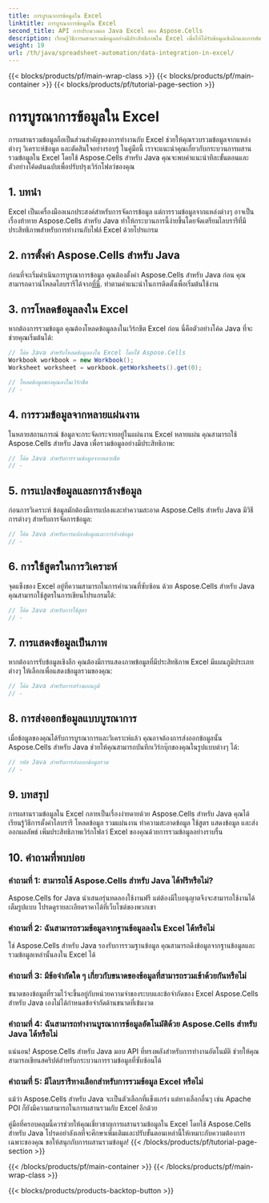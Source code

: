 ```yaml
---
title: การบูรณาการข้อมูลใน Excel
linktitle: การบูรณาการข้อมูลใน Excel
second_title: API การประมวลผล Java Excel ของ Aspose.Cells
description: เรียนรู้วิธีการผสานรวมข้อมูลอย่างมีประสิทธิภาพใน Excel เพื่อให้ได้รับข้อมูลเชิงลึกและการตัดสินใจที่ดีขึ้น คำแนะนำแบบทีละขั้นตอนพร้อมโค้ดต้นฉบับโดยใช้ Aspose.Cells สำหรับ Java
weight: 19
url: /th/java/spreadsheet-automation/data-integration-in-excel/
---
```


{{< blocks/products/pf/main-wrap-class >}}
{{< blocks/products/pf/main-container >}}
{{< blocks/products/pf/tutorial-page-section >}}

# การบูรณาการข้อมูลใน Excel


การผสานรวมข้อมูลถือเป็นส่วนสำคัญของการทำงานกับ Excel ช่วยให้คุณรวบรวมข้อมูลจากแหล่งต่างๆ วิเคราะห์ข้อมูล และตัดสินใจอย่างรอบรู้ ในคู่มือนี้ เราจะแนะนำคุณเกี่ยวกับกระบวนการผสานรวมข้อมูลใน Excel โดยใช้ Aspose.Cells สำหรับ Java คุณจะพบคำแนะนำทีละขั้นตอนและตัวอย่างโค้ดต้นฉบับเพื่อปรับปรุงเวิร์กโฟลว์ของคุณ

## 1. บทนำ

Excel เป็นเครื่องมืออเนกประสงค์สำหรับการจัดการข้อมูล แต่การรวมข้อมูลจากแหล่งต่างๆ อาจเป็นเรื่องท้าทาย Aspose.Cells สำหรับ Java ทำให้กระบวนการนี้ง่ายขึ้นโดยจัดเตรียมไลบรารีที่มีประสิทธิภาพสำหรับการทำงานกับไฟล์ Excel ด้วยโปรแกรม

## 2. การตั้งค่า Aspose.Cells สำหรับ Java

 ก่อนที่จะเริ่มดำเนินการบูรณาการข้อมูล คุณต้องตั้งค่า Aspose.Cells สำหรับ Java ก่อน คุณสามารถดาวน์โหลดไลบรารีได้จาก[ที่นี่](https://releases.aspose.com/cells/java/). ทำตามคำแนะนำในการติดตั้งเพื่อเริ่มต้นใช้งาน

## 3. การโหลดข้อมูลลงใน Excel

หากต้องการรวมข้อมูล คุณต้องโหลดข้อมูลลงในเวิร์กชีต Excel ก่อน นี่คือตัวอย่างโค้ด Java ที่จะช่วยคุณเริ่มต้นได้:

```java
// โค้ด Java สำหรับโหลดข้อมูลลงใน Excel โดยใช้ Aspose.Cells
Workbook workbook = new Workbook();
Worksheet worksheet = workbook.getWorksheets().get(0);

// โหลดข้อมูลของคุณลงในเวิร์กชีต
// -
```

## 4. การรวมข้อมูลจากหลายแผ่นงาน

ในหลายสถานการณ์ ข้อมูลจะกระจัดกระจายอยู่ในแผ่นงาน Excel หลายแผ่น คุณสามารถใช้ Aspose.Cells สำหรับ Java เพื่อรวมข้อมูลอย่างมีประสิทธิภาพ:

```java
// โค้ด Java สำหรับการรวมข้อมูลจากหลายชีต
// -
```

## 5. การแปลงข้อมูลและการล้างข้อมูล

ก่อนการวิเคราะห์ ข้อมูลมักต้องมีการแปลงและทำความสะอาด Aspose.Cells สำหรับ Java มีวิธีการต่างๆ สำหรับการจัดการข้อมูล:

```java
// โค้ด Java สำหรับการแปลงข้อมูลและการล้างข้อมูล
// -
```

## 6. การใช้สูตรในการวิเคราะห์

จุดแข็งของ Excel อยู่ที่ความสามารถในการคำนวณที่ซับซ้อน ด้วย Aspose.Cells สำหรับ Java คุณสามารถใช้สูตรในการเขียนโปรแกรมได้:

```java
// โค้ด Java สำหรับการใช้สูตร
// -
```

## 7. การแสดงข้อมูลเป็นภาพ

หากต้องการรับข้อมูลเชิงลึก คุณต้องมีการแสดงภาพข้อมูลที่มีประสิทธิภาพ Excel มีแผนภูมิประเภทต่างๆ ให้เลือกเพื่อแสดงข้อมูลรวมของคุณ:

```java
// โค้ด Java สำหรับการสร้างแผนภูมิ
// -
```

## 8. การส่งออกข้อมูลแบบบูรณาการ

เมื่อข้อมูลของคุณได้รับการบูรณาการและวิเคราะห์แล้ว คุณอาจต้องการส่งออกข้อมูลนั้น Aspose.Cells สำหรับ Java ช่วยให้คุณสามารถบันทึกเวิร์กบุ๊กของคุณในรูปแบบต่างๆ ได้:

```java
// รหัส Java สำหรับการส่งออกข้อมูลรวม
// -
```

## 9. บทสรุป

การผสานรวมข้อมูลใน Excel กลายเป็นเรื่องง่ายดายด้วย Aspose.Cells สำหรับ Java คุณได้เรียนรู้วิธีการตั้งค่าไลบรารี โหลดข้อมูล รวมแผ่นงาน ทำความสะอาดข้อมูล ใช้สูตร แสดงข้อมูล และส่งออกผลลัพธ์ เพิ่มประสิทธิภาพเวิร์กโฟลว์ Excel ของคุณด้วยการรวมข้อมูลอย่างราบรื่น

## 10. คำถามที่พบบ่อย

### คำถามที่ 1: สามารถใช้ Aspose.Cells สำหรับ Java ได้ฟรีหรือไม่?

Aspose.Cells for Java นำเสนอรุ่นทดลองใช้งานฟรี แต่ต้องมีใบอนุญาตจึงจะสามารถใช้งานได้เต็มรูปแบบ โปรดดูรายละเอียดราคาได้ที่เว็บไซต์ของพวกเขา

### คำถามที่ 2: ฉันสามารถรวมข้อมูลจากฐานข้อมูลลงใน Excel ได้หรือไม่

ใช่ Aspose.Cells สำหรับ Java รองรับการรวมฐานข้อมูล คุณสามารถดึงข้อมูลจากฐานข้อมูลและรวมข้อมูลเหล่านั้นลงใน Excel ได้

### คำถามที่ 3: มีข้อจำกัดใด ๆ เกี่ยวกับขนาดของข้อมูลที่สามารถรวมเข้าด้วยกันหรือไม่

ขนาดของข้อมูลที่รวมไว้จะขึ้นอยู่กับหน่วยความจำของระบบและข้อจำกัดของ Excel Aspose.Cells สำหรับ Java เองไม่ได้กำหนดข้อจำกัดด้านขนาดที่เข้มงวด

### คำถามที่ 4: ฉันสามารถทำงานบูรณาการข้อมูลอัตโนมัติด้วย Aspose.Cells สำหรับ Java ได้หรือไม่

แน่นอน! Aspose.Cells สำหรับ Java มอบ API ที่ทรงพลังสำหรับการทำงานอัตโนมัติ ช่วยให้คุณสามารถเขียนสคริปต์สำหรับกระบวนการรวมข้อมูลที่ซับซ้อนได้

### คำถามที่ 5: มีไลบรารีทางเลือกสำหรับการรวมข้อมูล Excel หรือไม่

แม้ว่า Aspose.Cells สำหรับ Java จะเป็นตัวเลือกที่แข็งแกร่ง แต่ทางเลือกอื่นๆ เช่น Apache POI ก็ยังมีความสามารถในการผสานรวมกับ Excel อีกด้วย

คู่มือที่ครอบคลุมนี้ควรช่วยให้คุณเชี่ยวชาญการผสานรวมข้อมูลใน Excel โดยใช้ Aspose.Cells สำหรับ Java โปรดอย่าลังเลที่จะศึกษาเพิ่มเติมและปรับขั้นตอนเหล่านี้ให้เหมาะกับความต้องการเฉพาะของคุณ ขอให้สนุกกับการผสานรวมข้อมูล!
{{< /blocks/products/pf/tutorial-page-section >}}

{{< /blocks/products/pf/main-container >}}
{{< /blocks/products/pf/main-wrap-class >}}

{{< blocks/products/products-backtop-button >}}
